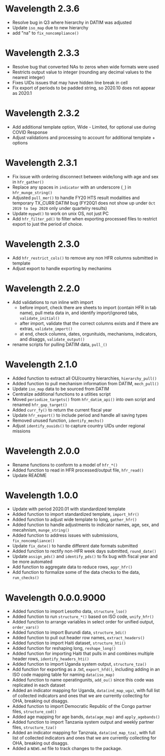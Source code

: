 # Wavelength 2.3.6
* Resolve bug in Q3 where hierarchy in DATIM was adjusted
* Update `iso_map` due to new hierarchy
* add "na" to `fix_noncompliance()`

# Wavelength 2.3.3
* Resolve bug that converted NAs to zeros when wide formats were used
* Restricts output value to integer (rounding any decimal values to the nearest integer)
* Fixes UIDs issues that may have hidden line break in cell
* Fix export of periods to be padded string, so 2020.10 does not appear as 2020.1

# Wavelength 2.3.2
* Add additional template option, Wide - Limited, for optional use during COVID Response
* Adjust validations and processing to account for additional template + options

# Wavelength 2.3.1
* Fix issue with ordering disconnect between wide/long with age and sex in `hfr_gather()`
* Replace any spaces in `indicator` with an underscore (`_`) in `hfr_munge_string()`
* Adjusted `pull_mer()` to handle FY20 HTS result modalities and temporary TX_CURR DATIM bug (FY20Q1 does not show up under `Oct 2019 to Sep 2020` only under quartelry results)
* Update `mypwd()` to work on unix OS, not just PC
* Add `hfr_filter_pd()` to filter when exporting processed files to restrict export to just the period of choice.

# Wavelength 2.3.0
* Add `hfr_restrict_cols()` to remove any non HFR columns submitted in template
* Adjust export to handle exporting by mechanims

# Wavelength 2.2.0
* Add validations to run inline with import
  * before import, check there are sheets to import (contain HFR in tab name), pull meta data in, and identify import/ignored tabs,   `validate_initial()`
  * after import, validate that the correct columns exists and if there are extras, `validate_import()`
  * at end, check columns, dates, orgunituids, mechanisms, indicators, and disaggs, `validate_output()`
* rename scripts for pulling DATIM data, `pull_()`

# Wavelength 2.1.0
* Added function to extract all OU/country hierarchies, `hierarchy_pull()`
* Added function to pull mechanism information from DATIM, `mech_pull()`
* Update `iso_map` data to be sourced from DATIM
* Centralize additional functions to a utlities script
* Moved `periodize_targets()` from `hfr_datim_api()` into own script and renamed `hfr_gap_target()`
* Added `curr_fy()` to return the current fiscal year
* Update `hfr_export()` to include period and handle all saving types
* Removed unused function, `identify_mechs()`
* Adjust `identify_ouuids()` to capture country UIDs under regional missions


# Wavelength 2.0.0
* Rename functions to conform to a model of `hfr_*()`
* Added function to read in HFR processed/output file, `hfr_read()`
* Update README

# Wavelength 1.0.0
* Update with period 2020.01 with standardized template
* Added function to import standardized template, `import_hfr()`
* Added function to adjust wide template to long, `gather_hfr()`
* Added function to handle adjustments to indicator names, age, sex, and mecahnism, `munge_string()`
* Added function to address issues with submissions, `fix_noncompliance()`
* Update `fix_date()` to handle different date formats submitted
* Added function to rectify non-HFR week days submitted, `round_date()`
* Update `assign_pds()` and `identify_pds()` to fix bug with fiscal year and be more automated
* Add function to aggregate data to reduce rows, `aggr_hfr()`
* Add function to formalize some of the data checks to the data, `run_checks()`

# Wavelength 0.0.0.9000

* Added function to import Lesotho data, `structure_lso()`
* Added function to run `structure_*()` based on ISO code, `unify_hfr()`
* Added function to arrange variables in select order for unified output, `order_vars()`
* Added function to import Burundi data, `structure_bdi()`
* Added function to pull out header row names, `extract_headers()`
* Added function to import Haiti dataset, `structure_hti()`
* Added function for reshaping long, `reshape_long()`
* Added function for importing Haiti that pulls in and combines multiple header rows, `identify_headers_hti()`
* Added function to import Uganda system output, `structure_tza()`
* Add function for exporting as a .txt, `export_hfd()`, including adding in an ISO code mapping table for naming `data(iso_map)`
* Added function to name operatingunits, `add_ou()` since this code was replicated in each dataset
* Added an indicator mapping for Uganda, `data(ind_map_uga)`, with full list of collected indicators and ones that we are currently collecting for OHA, breaking out disaggs.
* Added function to import Democratic Republic of the Congo partner files, `structure_cod()`
* Added age mapping for age bands, `data(age_map)` and `apply_agebands()`
* Added function to import Tanzania system output and weekly partner files, `structure_tza()`
* Added an indicator mapping for Tanznaia, `data(ind_map_tza)`, with full list of collected indicators and ones that we are currently collecting for OHA, breaking out disaggs.
* Added a `NEWS.md` file to track changes to the package.
